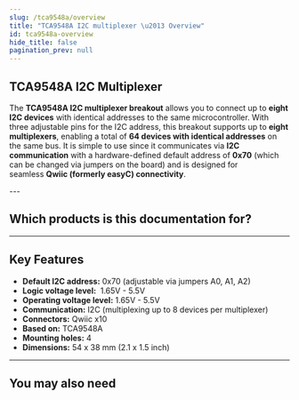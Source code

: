 ```yaml
---
slug: /tca9548a/overview
title: "TCA9548A I2C multiplexer \u2013 Overview"
id: tca9548a-overview
hide_title: false
pagination_prev: null
---
```

## TCA9548A I2C Multiplexer

The **TCA9548A I2C multiplexer breakout** allows you to connect up to **eight I2C devices** with identical addresses to the same microcontroller. With three adjustable pins for the I2C address, this breakout supports up to **eight multiplexers**, enabling a total of **64 devices with identical addresses** on the same bus. It is simple to use since it communicates via **I2C communication** with a hardware-defined default address of **0x70** (which can be changed via jumpers on the board) and is designed for seamless **Qwiic (formerly easyC) connectivity**.

<CenteredImage src="/img/tca9548a/333042.jpg" alt="TCA9548A I2C multiplexer breakout" caption="TCA9548A I2C multiplexer breakout" />
---

## Which products is this documentation for?

<QuickLink title="I2C multiplexer TCA9548A breakout" 
description="333042" 
url="https://soldered.com/product/i2c-multiplexer-tca9548a-breakout/" 
image="/img/tca9548a/333042.jpg" />

---

## Key Features

*   **Default I2C address:** 0x70 (adjustable via jumpers A0, A1, A2)
*   **Logic voltage level:**  1.65V - 5.5V
*   **Operating voltage level:** 1.65V - 5.5V
*   **Communication:** I2C (multiplexing up to 8 devices per multiplexer)
*   **Connectors:** Qwiic x10
*   **Based on:** TCA9548A
*   **Mounting holes:** 4
*   **Dimensions:** 54 x 38 mm (2.1 x 1.5 inch)

---

## You may also need

<QuickLink 
  title="Qwiic cable" 
  description="Qwiic (formerly easyC) compatible cables with connectors on both ends, available in various lengths."
  url="https://soldered.com/product/easyc-cable/"
  image="/img/333311.webp" 
/>